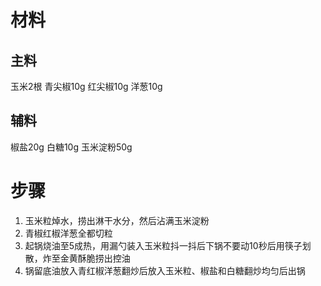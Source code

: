 # 材料
## 主料
玉米2根 青尖椒10g 红尖椒10g 洋葱10g
## 辅料
椒盐20g 白糖10g 玉米淀粉50g
# 步骤
1. 玉米粒焯水，捞出淋干水分，然后沾满玉米淀粉
2. 青椒红椒洋葱全都切粒
3. 起锅烧油至5成热，用漏勺装入玉米粒抖一抖后下锅不要动10秒后用筷子划散，炸至金黄酥脆捞出控油
4. 锅留底油放入青红椒洋葱翻炒后放入玉米粒、椒盐和白糖翻炒均匀后出锅